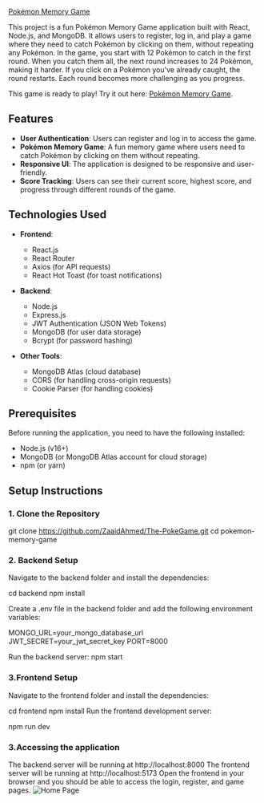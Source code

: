 [Pokémon Memory Game](https://pokegame-frontend.onrender.com)


This project is a fun Pokémon Memory Game application built with React, Node.js, and MongoDB. It allows users to register, log in, and play a game where they need to catch Pokémon by clicking on them, without repeating any Pokémon.
In the game, you start with 12 Pokémon to catch in the first round. When you catch them all, the next round increases to 24 Pokémon, making it harder. If you click on a Pokémon you've already caught, the round restarts. Each round becomes more challenging as you progress.

This game is ready to play! Try it out here: [Pokémon Memory Game](https://pokegame-frontend.onrender.com).

## Features

- **User Authentication**: Users can register and log in to access the game.
- **Pokémon Memory Game**: A fun memory game where users need to catch Pokémon by clicking on them without repeating.
- **Responsive UI**: The application is designed to be responsive and user-friendly.
- **Score Tracking**: Users can see their current score, highest score, and progress through different rounds of the game.

## Technologies Used

- **Frontend**:
  - React.js
  - React Router
  - Axios (for API requests)
  - React Hot Toast (for toast notifications)
  
- **Backend**:
  - Node.js
  - Express.js
  - JWT Authentication (JSON Web Tokens)
  - MongoDB (for user data storage)
  - Bcrypt (for password hashing)

- **Other Tools**:
  - MongoDB Atlas (cloud database)
  - CORS (for handling cross-origin requests)
  - Cookie Parser (for handling cookies)

## Prerequisites

Before running the application, you need to have the following installed:

- Node.js (v16+)
- MongoDB (or MongoDB Atlas account for cloud storage)
- npm (or yarn)

## Setup Instructions

### 1. Clone the Repository

git clone https://github.com/ZaaidAhmed/The-PokeGame.git
cd pokemon-memory-game

### 2. Backend Setup

Navigate to the backend folder and install the dependencies:


cd backend
npm install


Create a .env file in the backend folder and add the following environment variables:


MONGO_URL=your_mongo_database_url
JWT_SECRET=your_jwt_secret_key
PORT=8000

Run the backend server:
npm start


### 3.Frontend Setup
Navigate to the frontend folder and install the dependencies:



cd frontend
npm install
Run the frontend development server:

npm run dev
### 3.Accessing the application
The backend server will be running at http://localhost:8000
The frontend server will be running at http://localhost:5173
Open the frontend in your browser and you should be able to access the login, register, and game pages.
![Home Page](assets/HomePage.png)
